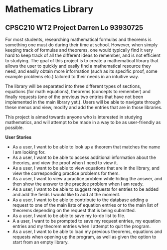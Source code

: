 # Mathematics Library

## CPSC210 WT2 Project Darren Lo 93930725

For most students, researching mathematical formulas and theorems is something one must do during their time at school. 
However, when simply keeping track of formulas and theorems, one would typically find it very hard to keep track of all 
the different ideas to remember, and is not efficient to studying. The goal of this project is to create a mathematical 
library that allows the user to quickly and easily find a mathematical resource they need, and easily
obtain more information (such as its specific proof, some example problems etc.) tailored to their needs in an 
intuitive way.

The library will be separated into three different types of sections, equations (for math equations), theorems (concepts
to remember) and finally requests (one of the previous two entries that have not been implemented in the main library
yet.). Users will be able to navigate through these menus and view, modify and add the entries that are in those 
libraries. 

This project is aimed towards anyone who is interested in studying mathematics, and will attempt to be made in a way
to be as user-friendly as possible. 

**User Stories**
- As a user, I want to be able to look up a theorem that matches the name I am looking for. 
- As a user, I want to be able to access additional information about the theories, and view the proof when I need to
 view it. 
- As a user, I want to be able to view equations that are in the library, and view the corresponding practice problems 
for them. 
- As a user, I want to view a practice problem while hiding the answer, and then show the answer to the practice problem 
when I am ready. 
- As a user, I want to be able to suggest requests for entries to be added and add the fields I would like to add at the
moment. 
- As a user, I want to be able to contribute to the database adding a request to one of the main lists of equation 
entries or to the main list of theorems depending on the request that is being submitted. 
- As a user, I want to be able to save my to-do list to file. 
- A a user, I want to be prompted to save my request entries, my equation entries and my theorem entries when I attempt
to quit the program. 
- As a user, I want to be able to load my previous theorems, equations and requests when opening up the program, as well
as given the option to start from an empty library. 